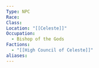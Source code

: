 ```yaml
---
Type: NPC
Race: 
Class: 
Location: "[[Celeste]]"
Occupation:
  - Bishop of the Gods
Factions:
  - "[[High Council of Celeste]]"
aliases:
---
```

